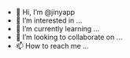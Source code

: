 - 👋 Hi, I’m @jinyapp
- 👀 I’m interested in ...
- 🌱 I’m currently learning ...
- 💞️ I’m looking to collaborate on ...
- 📫 How to reach me ...

<!---
jinyapp/jinyapp is a ✨ special ✨ repository because its `README.md` (this file) appears on your GitHub profile.
You can click the Preview link to take a look at your changes.
--->
